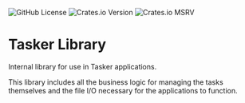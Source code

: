 ![GitHub License](https://img.shields.io/github/license/DavoReds/tasker?style=flat-square&color=%2389dceb)
![Crates.io Version](https://img.shields.io/crates/v/lib-tasker?style=flat-square&logo=rust&color=%23f9e2af)
![Crates.io MSRV](https://img.shields.io/crates/msrv/lib-tasker?style=flat-square&logo=rust&color=%23f38ba8)

# Tasker Library

Internal library for use in Tasker applications.

This library includes all the business logic for managing the tasks themselves and the file I/O necessary for the applications to function.
